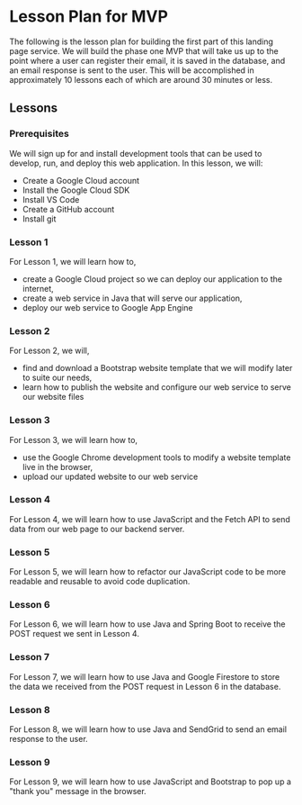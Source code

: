 # Lesson Plan for MVP

The following is the lesson plan for building the first part of this landing page service. We will build the phase one MVP that will take us up to the point where a user can register their email, it is saved in the database, and an email response is sent to the user. This will be accomplished in approximately 10 lessons each of which are around 30 minutes or less.

## Lessons

### Prerequisites

We will sign up for and install development tools that can be used to develop, run, and deploy this web application. In this lesson, we will:

* Create a Google Cloud account
* Install the Google Cloud SDK
* Install VS Code
* Create a GitHub account
* Install git

### Lesson 1

For Lesson 1, we will learn how to,
* create a Google Cloud project so we can deploy our application to the internet,
* create a web service in Java that will serve our application,
* deploy our web service to Google App Engine

### Lesson 2

For Lesson 2, we will,
* find and download a Bootstrap website template that we will modify later to suite our needs,
* learn how to publish the website and configure our web service to serve our website files

### Lesson 3

For Lesson 3, we will learn how to,
* use the Google Chrome development tools to modify a website template live in the browser,
* upload our updated website to our web service

### Lesson 4

For Lesson 4, we will learn how to use JavaScript and the Fetch API to send data from our web page to our backend server.

### Lesson 5

For Lesson 5, we will learn how to refactor our JavaScript code to be more readable and reusable to avoid code duplication.

### Lesson 6

For Lesson 6, we will learn how to use Java and Spring Boot to receive the POST request we sent in Lesson 4.

### Lesson 7

For Lesson 7, we will learn how to use Java and Google Firestore to store the data we received from the POST request in Lesson 6 in the database.

### Lesson 8

For Lesson 8, we will learn how to use Java and SendGrid to send an email response to the user.

### Lesson 9

For Lesson 9, we will learn how to use JavaScript and Bootstrap to pop up a "thank you" message in the browser.
